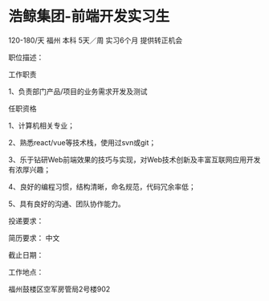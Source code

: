 # 浩鲸集团-前端开发实习生

120-180/天 福州 本科 5天／周 实习6个月 提供转正机会

职位描述：

工作职责

1、负责部门产品/项目的业务需求开发及测试

任职资格

1、计算机相关专业；

2、熟悉react/vue等技术栈，使用过svn或git；

3、乐于钻研Web前端效果的技巧与实现，对Web技术创新及丰富互联网应用开发有浓厚兴趣；

4、良好的编程习惯，结构清晰，命名规范，代码冗余率低；

5、具有良好的沟通、团队协作能力。

投递要求：

简历要求： 中文

截止日期：

工作地点：

福州鼓楼区空军房管局2号楼902